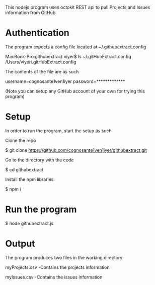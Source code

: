 This nodejs program uses octokit REST api to pull Projects and Issues information from GitHub.

Authentication
==============

The program expects a config file located at ~/.githubextract.config

MacBook-Pro:githubextract viyer$ ls ~/.gitHubExtract.config 
/Users/viyer/.gitHubExtract.config

The contents of the file are as such

username=cognosante1ven1iyer
password=*************


(Note you can setup any GitHub account of your own for trying this program)

Setup
=====

In order to run the program, start the setup as such

Clone the repo

$ git clone https://github.com/cognosante1ven1iyer/githubextract.git

Go to the directory with the code

$ cd githubextract

Install the npm libraries

$ npm i

Run the program
===============

$ node githubextract.js

Output
======

The program produces two files in the working directory

myProjects.csv
-Contains the projects information

myIssues.csv
-Contains the issues information

